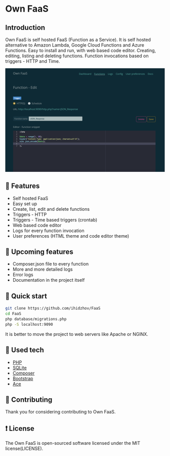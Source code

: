 # Own FaaS

## Introduction
Own FaaS is self hosted FaaS (Function as a Service). It is self hosted alternative to Amazon Lambda, Google Cloud Functions and Azure Functions. Easy to install and run, with web based code editor. 
Creating, editing, listing and deleting functions.
Function invocations based on triggers - HTTP and Time.


![Own FaaS](https://github.com/ihidzhov/FaaS/blob/main/screenshots/ScreenshotHttps.png?raw=true&v=1 "Own FaaS")

## :high_brightness: Features
- Self hosted FaaS
- Easy set up
- Create, list, edit and delete functions
- Triggers - HTTP
- Triggers - Time based triggers (crontab)
- Web based code editor
- Logs for every function invocation
- User preferences (HTML theme and code editor theme)

## :rocket: Upcoming features
- Composer.json file to every function
- More and more detailed logs
- Error logs
- Documentation in the project itself

## :rabbit: Quick start

```Bash
git clone https://github.com/ihidzhov/FaaS
cd FaaS
php database/migrations.php
php -S localhost:9090 
```

It is better to move the project to web servers like Apache or NGINX.


## :floppy_disk: Used tech
- [PHP](https://github.com/php/php-src)
- [SQLite](https://sqlite.org)
- [Composer](https://getcomposer.org)
- [Bootstrap](https://getbootstrap.com/)
- [Ace](https://ace.c9.io/)
 
## :angel: Contributing
Thank you for considering contributing to Own FaaS.

## :exclamation: License
The Own FaaS is open-sourced software licensed under the MIT license(LICENSE).



 
 
